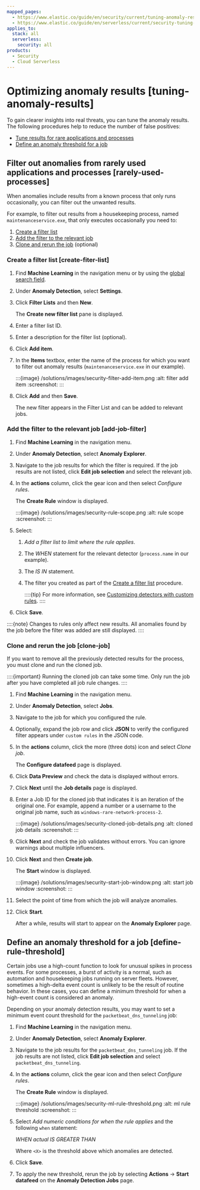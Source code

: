 ```yaml
---
mapped_pages:
  - https://www.elastic.co/guide/en/security/current/tuning-anomaly-results.html
  - https://www.elastic.co/guide/en/serverless/current/security-tuning-anomaly-results.html
applies_to:
  stack: all
  serverless:
    security: all
products:
  - Security
  - Cloud Serverless
---
```


# Optimizing anomaly results [tuning-anomaly-results]

To gain clearer insights into real threats, you can tune the anomaly results. The following procedures help to reduce the number of false positives:

* [Tune results for rare applications and processes](#rarely-used-processes)
* [Define an anomaly threshold for a job](#define-rule-threshold)


## Filter out anomalies from rarely used applications and processes [rarely-used-processes]

When anomalies include results from a known process that only runs occasionally, you can filter out the unwanted results.

For example, to filter out results from a housekeeping process, named `maintenanceservice.exe`, that only executes occasionally you need to:

1. [Create a filter list](#create-fiter-list)
2. [Add the filter to the relevant job](#add-job-filter)
3. [Clone and rerun the job](#clone-job) (optional)


### Create a filter list [create-fiter-list]

1. Find **Machine Learning** in the navigation menu or by using the [global search field](/explore-analyze/find-and-organize/find-apps-and-objects.md).
2. Under **Anomaly Detection**, select **Settings**.
3. Click **Filter Lists** and then **New**.

    The **Create new filter list** pane is displayed.

4. Enter a filter list ID.
5. Enter a description for the filter list (optional).
6. Click **Add item**.
7. In the **Items** textbox, enter the name of the process for which you want to filter out anomaly results (`maintenanceservice.exe` in our example).

    :::{image} /solutions/images/security-filter-add-item.png
    :alt: filter add item
    :screenshot:
    :::

8. Click **Add** and then **Save**.

    The new filter appears in the Filter List and can be added to relevant jobs.



### Add the filter to the relevant job [add-job-filter]

1. Find **Machine Learning** in the navigation menu.
2. Under **Anomaly Detection**, select **Anomaly Explorer**.
3. Navigate to the job results for which the filter is required. If the job results are not listed, click **Edit job selection** and select the relevant job.
4. In the **actions** column, click the gear icon and then select *Configure rules*.

    The **Create Rule** window is displayed.

    :::{image} /solutions/images/security-rule-scope.png
    :alt: rule scope
    :screenshot:
    :::

5. Select:

    1. *Add a filter list to limit where the rule applies*.
    2. The *WHEN* statement for the relevant detector (`process.name` in our example).
    3. The *IS IN* statement.
    4. The filter you created as part of the [Create a filter list](#create-fiter-list) procedure.

        ::::{tip}
        For more information, see [Customizing detectors with custom rules](../../../explore-analyze/machine-learning/anomaly-detection/ml-configuring-detector-custom-rules.md).
        ::::

6. Click **Save**.

::::{note}
Changes to rules only affect new results. All anomalies found by the job before the filter was added are still displayed.
::::



### Clone and rerun the job [clone-job]

If you want to remove all the previously detected results for the process, you must clone and run the cloned job.

::::{important}
Running the cloned job can take some time. Only run the job after you have completed all job rule changes.
::::


1. Find **Machine Learning** in the navigation menu.
2. Under **Anomaly Detection**, select **Jobs**.
3. Navigate to the job for which you configured the rule.
4. Optionally, expand the job row and click **JSON** to verify the configured filter appears under `custom rules` in the JSON code.
5. In the **actions** column, click the more (three dots) icon and select *Clone job*.

    The **Configure datafeed** page is displayed.

6. Click **Data Preview** and check the data is displayed without errors.
7. Click **Next** until the **Job details** page is displayed.
8. Enter a Job ID for the cloned job that indicates it is an iteration of the original one. For example, append a number or a username to the original job name, such as `windows-rare-network-process-2`.

    :::{image} /solutions/images/security-cloned-job-details.png
    :alt: cloned job details
    :screenshot:
    :::

9. Click **Next** and check the job validates without errors. You can ignore warnings about multiple influencers.
10. Click **Next** and then **Create job**.

    The **Start <job name>** window is displayed.

    :::{image} /solutions/images/security-start-job-window.png
    :alt: start job window
    :screenshot:
    :::

11. Select the point of time from which the job will analyze anomalies.
12. Click **Start**.

    After a while, results will start to appear on the **Anomaly Explorer** page.



## Define an anomaly threshold for a job [define-rule-threshold]

Certain jobs use a high-count function to look for unusual spikes in process events. For some processes, a burst of activity is a normal, such as automation and housekeeping jobs running on server fleets. However, sometimes a high-delta event count is unlikely to be the result of routine behavior. In these cases, you can define a minimum threshold for when a high-event count is considered an anomaly.

Depending on your anomaly detection results, you may want to set a minimum event count threshold for the `packetbeat_dns_tunneling` job:

1. Find **Machine Learning** in the navigation menu.
2. Under **Anomaly Detection**, select **Anomaly Explorer**.
3. Navigate to the job results for the `packetbeat_dns_tunneling` job. If the job results are not listed, click **Edit job selection** and select `packetbeat_dns_tunneling`.
4. In the **actions** column, click the gear icon and then select *Configure rules*.

    The **Create Rule** window is displayed.

    :::{image} /solutions/images/security-ml-rule-threshold.png
    :alt: ml rule threshold
    :screenshot:
    :::

5. Select *Add numeric conditions for when the rule applies* and the following `when` statement:

    *WHEN actual IS GREATER THAN <X>*

    Where `<X>` is the threshold above which anomalies are detected.

6. Click **Save**.
7. To apply the new threshold, rerun the job by selecting **Actions** → **Start datafeed** on the **Anomaly Detection Jobs** page.
